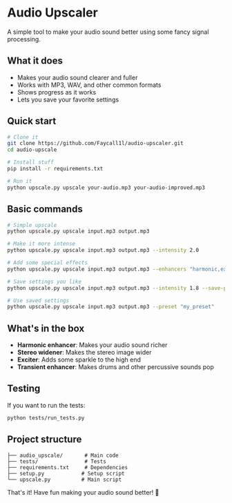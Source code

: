 # Audio Upscaler

A simple tool to make your audio sound better using some fancy signal processing.

## What it does

- Makes your audio sound clearer and fuller
- Works with MP3, WAV, and other common formats
- Shows progress as it works
- Lets you save your favorite settings

## Quick start

```bash
# Clone it
git clone https://github.com/Faycall1l/audio-upscaler.git
cd audio-upscale

# Install stuff
pip install -r requirements.txt

# Run it
python upscale.py upscale your-audio.mp3 your-audio-improved.mp3
```

## Basic commands

```bash
# Simple upscale
python upscale.py upscale input.mp3 output.mp3

# Make it more intense
python upscale.py upscale input.mp3 output.mp3 --intensity 2.0

# Add some special effects
python upscale.py upscale input.mp3 output.mp3 --enhancers "harmonic,exciter"

# Save settings you like
python upscale.py upscale input.mp3 output.mp3 --intensity 1.8 --save-preset "my_preset"

# Use saved settings
python upscale.py upscale input.mp3 output.mp3 --preset "my_preset"
```

## What's in the box

- **Harmonic enhancer**: Makes your audio sound richer
- **Stereo widener**: Makes the stereo image wider
- **Exciter**: Adds some sparkle to the high end
- **Transient enhancer**: Makes drums and other percussive sounds pop

## Testing

If you want to run the tests:

```bash
python tests/run_tests.py
```

## Project structure

```
├── audio_upscale/       # Main code
├── tests/               # Tests
├── requirements.txt     # Dependencies
├── setup.py            # Setup script
└── upscale.py          # Main script
```

That's it! Have fun making your audio sound better! 🎵